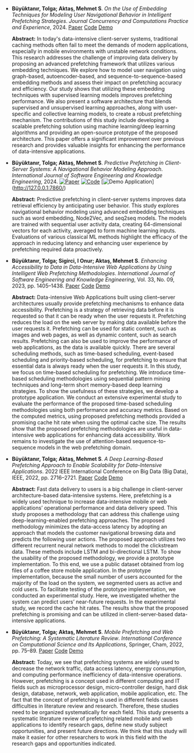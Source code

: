 - **Büyüktanır, Tolga; Aktaş, Mehmet S**. *On the Use of Embedding Techniques for Modeling User Navigational Behavior in Intelligent Prefetching Strategies*. *Journal Concurrency and Computations Practice and Experience*, 2024. [Paper](https://onlinelibrary.wiley.com/journal/15320634) [Code](https://github.com/tolgabuyuktanir/CrowbarDemoApp) [Demo](http://127.0.0.1:7860/)

    **Abstract:** In today's data-intensive client-server systems, traditional caching methods often fail to meet the demands of modern applications, especially in mobile environments with unstable network conditions. This research addresses the challenge of improving data delivery by proposing an advanced prefetching framework that utilizes various embedding techniques. We explore how to model user navigation using graph-based, autoencoder-based, and sequence-to-sequence-based embedding methods and assess their impact on prefetching accuracy and efficiency. Our study shows that utilizing these embedding techniques with supervised learning models improves prefetching performance. We also present a software architecture that blends supervised and unsupervised learning approaches, along with user-specific and collective learning models, to create a robust prefetching mechanism. The contributions of this study include developing a scalable prefetching solution using machine learning/deep learning algorithms and providing an open-source prototype of the proposed architecture. This paper offers a significant improvement over previous research and provides valuable insights for enhancing the performance of data-intensive applications.

- **Büyüktanır, Tolga; Aktaş, Mehmet S**. *Predictive Prefetching in Client-Server Systems: A Navigational Behavior Modeling Approach*. *International Journal of Software Engineering and Knowledge Engineering*, 2024. [![Paper](https://img.shields.io/badge/paper-Paper-red)](https://www.worldscientific.com/doi/10.1142/S0218194024500384) [![Code](https://img.shields.io/badge/Repository-GitHub-blue?logo=github)](https://github.com/tolgabuyuktanir/CrowbarDemoApp) [![Demo Application](https://img.shields.io/badge/Try%20Demo-Click%20Here-brightgreen?logo=appveyor)]
(http://127.0.0.1:7860/)

   **Abstract:** Predictive prefetching in client-server systems improves data retrieval efficiency by anticipating user behavior. This study explores navigational behavior modeling using advanced embedding techniques such as word embedding, Node2Vec, and seq2seq models. The models are trained with sequential user activity data, creating 64-dimensional vectors for each activity, averaged to form machine learning inputs. Evaluations of various classical ML methods highlight the efficacy of the approach in reducing latency and enhancing user experience by prefetching required data proactively.

- **Büyüktanır, Tolga; Sigirci, I Onur; Aktaş, Mehmet S**. *Enhancing Accessibility to Data in Data-Intensive Web Applications by Using Intelligent Web Prefetching Methodologies*. *International Journal of Software Engineering and Knowledge Engineering*, Vol. 33, No. 09, 2023, pp. 1405–1438. [Paper](https://www.worldscientific.com/doi/abs/10.1142/S0218194023500365) [Code](https://github.com/tolgabuyuktanir/CrowbarDemoApp) [Demo](http://127.0.0.1:7860/)

    **Abstract:** Data-intensive Web Applications built using client–server architectures usually provide prefetching mechanisms to enhance data accessibility. Prefetching is a strategy of retrieving data before it is requested so that it can be ready when the user requests it. Prefetching reduces the load on the web server by making data available before the user requests it. Prefetching can be used for static content, such as images and web pages, as well as dynamic content, such as search results. Prefetching can also be used to improve the performance of web applications, as the data is available quickly. There are several scheduling methods, such as time-based scheduling, event-based scheduling and priority-based scheduling, for prefetching to ensure that essential data is always ready when the user requests it. In this study, we focus on time-based scheduling for prefetching. We introduce time-based scheduling methodologies using sequential pattern mining techniques and long-term short memory-based deep learning strategies. To show the usefulness of these strategies, we develop a prototype application. We conduct an extensive experimental study to evaluate the performance of the proposed time-based scheduling methodologies using both performance and accuracy metrics. Based on the computed metrics, using proposed prefetching methods provided a promising cache hit rate when using the optimal cache size. The results show that the proposed prefetching methodologies are useful in data-intensive web applications for enhancing data accessibility. Work remains to investigate the use of attention-based sequence-to-sequence models in the web prefetching domain.

- **Büyüktanır, Tolga; Aktaş, Mehmet S**. *A Deep Learning-Based Prefetching Approach to Enable Scalability for Data-Intensive Applications*. 2022 IEEE International Conference on Big Data (Big Data), IEEE, 2022, pp. 2716–2721. [Paper](https://ieeexplore.ieee.org/document/10020591) [Code](https://github.com/tolgabuyuktanir/CrowbarDemoApp) [Demo](http://127.0.0.1:7860/)

    **Abstract:** Fast data delivery to users is a big challenge in client-server architecture-based data-intensive systems. Here, prefetching is a widely used technique to increase data-intensive mobile or web applications’ operational performance and data delivery speed. This study proposes a methodology that can address this challenge using deep-learning-enabled prefetching approaches. The proposed methodology minimizes the data-access latency by adopting an approach that models the customer navigational browsing data and predicts the following user actions. The proposed approach utilizes two different recurrent neural network methods to model the clickstream data. These methods include LSTM and bi-directional LSTM. To show the usability of the proposed methodology, we provide a prototype implementation. To this end, we use a public dataset obtained from log files of a coffee store mobile application. In the prototype implementation, because the small number of users accounted for the majority of the load on the system, we segmented users as active and cold users. To facilitate testing of the prototype implementation, we conducted an experimental study. Here, we investigated whether the system can predict users’ near-future requests. In the experimental study, we record the cache hit rates. The results show that the proposed prefetching is promising and can be utilized in client-server-based data-intensive applications.

- **Büyüktanır, Tolga; Aktaş, Mehmet S**. *Mobile Prefetching and Web Prefetching: A Systematic Literature Review*. *International Conference on Computational Science and Its Applications*, Springer, Cham, 2022, pp. 75–89. [Paper](https://link.springer.com/chapter/10.1007/978-3-031-10545-6_6) [Code](https://github.com/tolgabuyuktanir/CrowbarDemoApp) [Demo](http://127.0.0.1:7860/)

    **Abstract:** Today, we see that prefetching systems are widely used to decrease the network traffic, data access latency, energy consumption, and computing performance inefficiency of data-intensive operations. However, prefetching is a concept used in different computing and IT fields such as microprocessor design, micro-controller design, hard disk design, database, network, web application, mobile application, etc. The fact that the concept of prefetching is used in different fields causes difficulties in literature review and research. Therefore, these studies need to be organized systematically for each field. This study presents a systematic literature review of prefetching related mobile and web applications to identify research gaps, define new study subject opportunities, and present future directions. We think that this study will make it easier for other researchers to work in this field with the research gaps and opportunities indicated.

